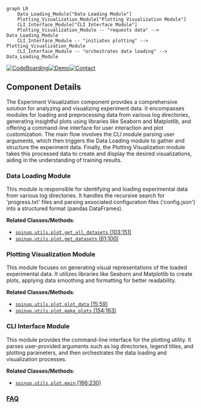 ```mermaid
graph LR
    Data_Loading_Module["Data Loading Module"]
    Plotting_Visualization_Module["Plotting Visualization Module"]
    CLI_Interface_Module["CLI Interface Module"]
    Plotting_Visualization_Module -- "requests data" --> Data_Loading_Module
    CLI_Interface_Module -- "initiates plotting" --> Plotting_Visualization_Module
    CLI_Interface_Module -- "orchestrates data loading" --> Data_Loading_Module
```
[![CodeBoarding](https://img.shields.io/badge/Generated%20by-CodeBoarding-9cf?style=flat-square)](https://github.com/CodeBoarding/CodeBoarding)[![Demo](https://img.shields.io/badge/Try%20our-Demo-blue?style=flat-square)](https://www.codeboarding.org/demo)[![Contact](https://img.shields.io/badge/Contact%20us%20-%20contact@codeboarding.org-lightgrey?style=flat-square)](mailto:contact@codeboarding.org)

## Component Details

The Experiment Visualization component provides a comprehensive solution for analyzing and visualizing experiment data. It encompasses modules for loading and preprocessing data from various log directories, generating insightful plots using libraries like Seaborn and Matplotlib, and offering a command-line interface for user interaction and plot customization. The main flow involves the CLI module parsing user arguments, which then triggers the Data Loading module to gather and structure the experiment data. Finally, the Plotting Visualization module takes this processed data to create and display the desired visualizations, aiding in the understanding of training results.

### Data Loading Module
This module is responsible for identifying and loading experimental data from various log directories. It handles the recursive search for 'progress.txt' files and parsing associated configuration files ('config.json') into a structured format (pandas DataFrames).


**Related Classes/Methods**:

- <a href="https://github.com/openai/spinningup/blob/master/spinup/utils/plot.py#L103-L151" target="_blank" rel="noopener noreferrer">`spinup.utils.plot.get_all_datasets` (103:151)</a>
- <a href="https://github.com/openai/spinningup/blob/master/spinup/utils/plot.py#L61-L100" target="_blank" rel="noopener noreferrer">`spinup.utils.plot.get_datasets` (61:100)</a>


### Plotting Visualization Module
This module focuses on generating visual representations of the loaded experimental data. It utilizes libraries like Seaborn and Matplotlib to create plots, applying data smoothing and formatting for better readability.


**Related Classes/Methods**:

- <a href="https://github.com/openai/spinningup/blob/master/spinup/utils/plot.py#L15-L59" target="_blank" rel="noopener noreferrer">`spinup.utils.plot.plot_data` (15:59)</a>
- <a href="https://github.com/openai/spinningup/blob/master/spinup/utils/plot.py#L154-L163" target="_blank" rel="noopener noreferrer">`spinup.utils.plot.make_plots` (154:163)</a>


### CLI Interface Module
This module provides the command-line interface for the plotting utility. It parses user-provided arguments such as log directories, legend titles, and plotting parameters, and then orchestrates the data loading and visualization processes.


**Related Classes/Methods**:

- <a href="https://github.com/openai/spinningup/blob/master/spinup/utils/plot.py#L166-L230" target="_blank" rel="noopener noreferrer">`spinup.utils.plot.main` (166:230)</a>




### [FAQ](https://github.com/CodeBoarding/GeneratedOnBoardings/tree/main?tab=readme-ov-file#faq)